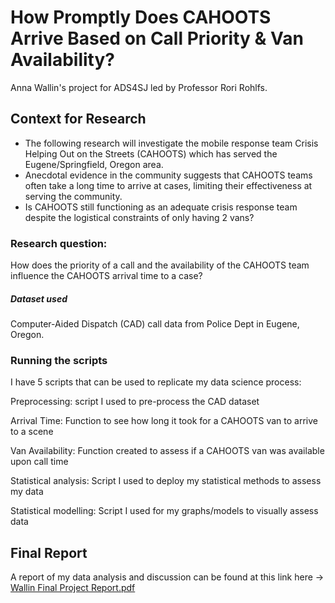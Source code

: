 # How Promptly Does CAHOOTS Arrive Based on Call Priority & Van Availability? 

Anna Wallin's project for ADS4SJ led by Professor Rori Rohlfs.

## Context for Research 

- The following research will investigate the mobile response team Crisis Helping Out on the Streets (CAHOOTS) which has served the Eugene/Springfield, Oregon area.
- Anecdotal evidence in the community suggests that CAHOOTS teams often take a long time to arrive at cases, limiting their effectiveness at serving the community.
- Is CAHOOTS still functioning as an adequate crisis response team despite the logistical constraints of only having 2 vans?


### Research question:
How does the priority of a call and the availability of the CAHOOTS team influence the CAHOOTS arrival time to a case? 


##### Dataset used 
Computer-Aided Dispatch (CAD) call data from Police Dept in Eugene, Oregon.


### Running the scripts

I have 5 scripts that can be used to replicate my data science process:

Preprocessing: script I used to pre-process the CAD dataset 

Arrival Time: Function to see how long it took for a CAHOOTS van to arrive to a scene

Van Availability: Function created to assess if a CAHOOTS van was available upon call time

Statistical analysis: Script I used to deploy my statistical methods to assess my data 

Statistical modelling: Script I used for my graphs/models to visually assess data 

## Final Report
A report of my data analysis and discussion can be found at this link here -> [Wallin Final Project Report.pdf](https://github.com/user-attachments/files/20665740/Wallin.Final.Project.Report.pdf)

